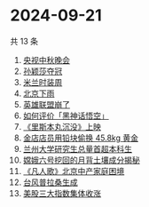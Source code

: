 # 2024-09-21

共 13 条

<!-- BEGIN -->
<!-- 最后更新时间 Sat Sep 21 2024 20:21:02 GMT+0800 (China Standard Time) -->

1. [央视中秋晚会](https://www.zhihu.com/search?q=%E5%A4%AE%E8%A7%86%E4%B8%AD%E7%A7%8B%E6%99%9A%E4%BC%9A)
1. [孙颖莎夺冠](https://www.zhihu.com/search?q=%E5%AD%99%E9%A2%96%E8%8E%8E%E5%A4%BA%E5%86%A0)
1. [米兰时装周](https://www.zhihu.com/search?q=%E7%B1%B3%E5%85%B0%E6%97%B6%E8%A3%85%E5%91%A8)
1. [北京下雨](https://www.zhihu.com/search?q=%E5%8C%97%E4%BA%AC%E4%B8%8B%E9%9B%A8)
1. [英雄联盟崩了](https://www.zhihu.com/search?q=%E8%8B%B1%E9%9B%84%E8%81%94%E7%9B%9F%E5%B4%A9%E4%BA%86)
1. [如何评价「黑神话悟空」](https://www.zhihu.com/search?q=%E5%A6%82%E4%BD%95%E8%AF%84%E4%BB%B7%E3%80%8C%E9%BB%91%E7%A5%9E%E8%AF%9D%E6%82%9F%E7%A9%BA%E3%80%8D)
1. [《里斯本丸沉没》上映](https://www.zhihu.com/search?q=%E3%80%8A%E9%87%8C%E6%96%AF%E6%9C%AC%E4%B8%B8%E6%B2%89%E6%B2%A1%E3%80%8B%E4%B8%8A%E6%98%A0)
1. [金店店员用铅块偷换 45.8kg 黄金](https://www.zhihu.com/search?q=%E9%87%91%E5%BA%97%E5%BA%97%E5%91%98%E7%94%A8%E9%93%85%E5%9D%97%E5%81%B7%E6%8D%A2%2045.8kg%20%E9%BB%84%E9%87%91)
1. [兰州大学研究生总量首超本科生](https://www.zhihu.com/search?q=%E5%85%B0%E5%B7%9E%E5%A4%A7%E5%AD%A6%E7%A0%94%E7%A9%B6%E7%94%9F%E6%80%BB%E9%87%8F%E9%A6%96%E8%B6%85%E6%9C%AC%E7%A7%91%E7%94%9F)
1. [嫦娥六号挖回的月背土壤成分揭秘](https://www.zhihu.com/search?q=%E5%AB%A6%E5%A8%A5%E5%85%AD%E5%8F%B7%E6%8C%96%E5%9B%9E%E7%9A%84%E6%9C%88%E8%83%8C%E5%9C%9F%E5%A3%A4%E6%88%90%E5%88%86%E6%8F%AD%E7%A7%98)
1. [《凡人歌》北京中产家庭困境](https://www.zhihu.com/search?q=%E3%80%8A%E5%87%A1%E4%BA%BA%E6%AD%8C%E3%80%8B%E5%8C%97%E4%BA%AC%E4%B8%AD%E4%BA%A7%E5%AE%B6%E5%BA%AD%E5%9B%B0%E5%A2%83)
1. [台风普拉桑生成](https://www.zhihu.com/search?q=%E5%8F%B0%E9%A3%8E%E6%99%AE%E6%8B%89%E6%A1%91%E7%94%9F%E6%88%90)
1. [美股三大指数集体收涨](https://www.zhihu.com/search?q=%E7%BE%8E%E8%82%A1%E4%B8%89%E5%A4%A7%E6%8C%87%E6%95%B0%E9%9B%86%E4%BD%93%E6%94%B6%E6%B6%A8)

<!-- END -->
